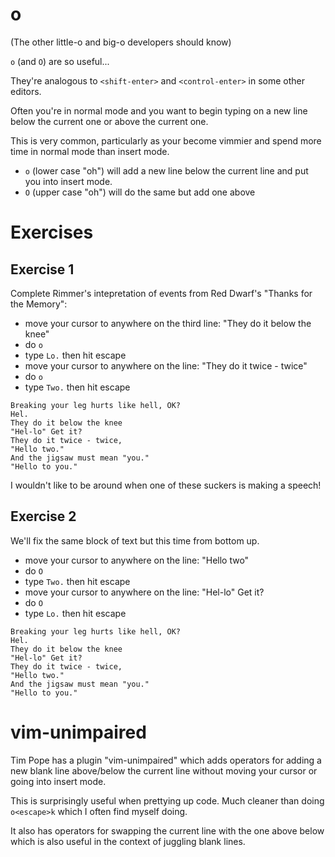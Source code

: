 # o

(The other little-o and big-o developers should know)

`o` (and `O`) are so useful...

They're analogous to `<shift-enter>` and `<control-enter>` in some other editors.

Often you're in normal mode and you want to begin typing on a new line below the current one or above the current one.

This is very common, particularly as your become vimmier and spend more time in normal mode than insert mode.

- `o` (lower case "oh") will add a new line below the current line and put you into insert mode.
- `O` (upper case "oh") will do the same but add one above

# Exercises

## Exercise 1

Complete Rimmer's intepretation of events from Red Dwarf's "Thanks for the Memory":

- move your cursor to anywhere on the third line: "They do it below the knee"
- do `o`
- type `Lo.` then hit escape
- move your cursor to anywhere on the line: "They do it twice - twice"
- do `o`
- type `Two.` then hit escape

```
Breaking your leg hurts like hell, OK?
Hel.
They do it below the knee
"Hel-lo" Get it?
They do it twice - twice,
"Hello two."
And the jigsaw must mean "you."
"Hello to you."
```

I wouldn't like to be around when one of these suckers is making a speech!

## Exercise 2

We'll fix the same block of text but this time from bottom up.

- move your cursor to anywhere on the line: "Hello two"
- do `O`
- type `Two.` then hit escape
- move your cursor to anywhere on the line: "Hel-lo" Get it?
- do `O`
- type `Lo.` then hit escape

```
Breaking your leg hurts like hell, OK?
Hel.
They do it below the knee
"Hel-lo" Get it?
They do it twice - twice,
"Hello two."
And the jigsaw must mean "you."
"Hello to you."
```

# vim-unimpaired

Tim Pope has a plugin "vim-unimpaired" which adds operators for adding a new blank line above/below the current line
without moving your cursor or going into insert mode.

This is surprisingly useful when prettying up code. Much cleaner than doing `o<escape>k` which I often find myself doing.

It also has operators for swapping the current line with the one above below which is also useful in the context of juggling blank lines.
